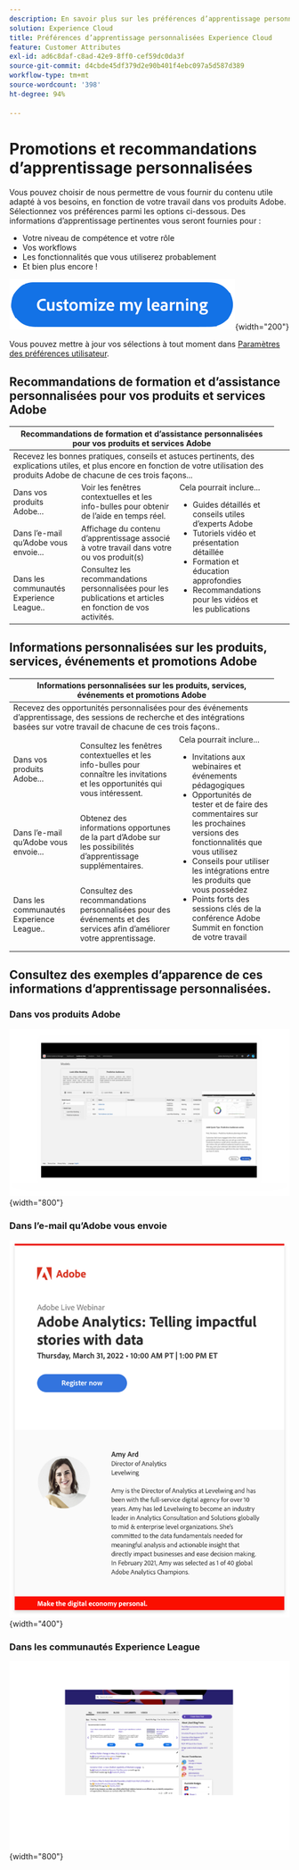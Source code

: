 ```yaml
---
description: En savoir plus sur les préférences d’apprentissage personnalisées dans Experience Cloud. Cela permet aux clients de recevoir une aide et des promotions personnalisées par e-mail, dans leurs produits Adobe Experience Cloud et dans les communautés Adobe Experience League en fonction de leurs données d’utilisation.
solution: Experience Cloud
title: Préférences d’apprentissage personnalisées Experience Cloud
feature: Customer Attributes
exl-id: ad6c8daf-c8ad-42e9-8ff0-cef59dc0da3f
source-git-commit: d4cbde45df379d2e90b401f4ebc097a5d587d389
workflow-type: tm+mt
source-wordcount: '398'
ht-degree: 94%

---
```


# Promotions et recommandations d’apprentissage personnalisées

Vous pouvez choisir de nous permettre de vous fournir du contenu utile adapté à vos besoins, en fonction de votre travail dans vos produits Adobe. Sélectionnez vos préférences parmi les options ci-dessous. Des informations d’apprentissage pertinentes vous seront fournies pour :

* Votre niveau de compétence et votre rôle
* Vos workflows
* Les fonctionnalités que vous utiliserez probablement
* Et bien plus encore !

[![](assets/personalized-learning-customized-learning-button.png)](https://experience.adobe.com/?shell_forceuserconsent=true#/home){width="200"}


Vous pouvez mettre à jour vos sélections à tout moment dans [Paramètres des préférences utilisateur](https://experience.adobe.com/preferences/).


## Recommandations de formation et d’assistance personnalisées pour vos produits et services Adobe

<table>
<thead>
  <tr>
    <th colspan="3">Recommandations de formation et d’assistance personnalisées pour vos produits et services Adobe</th>
  </tr>
</thead>
<tbody>
  <tr>
    <td colspan="3">Recevez les bonnes pratiques, conseils et astuces pertinents, des explications utiles, et plus encore en fonction de votre utilisation des produits Adobe de chacune de ces trois façons...</td>
    <td></td>
    <td></td>
  </tr>
  <tr>
    <td>Dans vos produits Adobe...<br></td>
    <td>Voir les fenêtres contextuelles et les info-bulles pour obtenir de l’aide en temps réel.</td>
    <td rowspan="3">Cela pourrait inclure... <ul><li>Guides détaillés et conseils utiles d’experts Adobe</li> 
    <li>Tutoriels vidéo et présentation détaillée</li> 
    <li>Formation et éducation approfondies</li> 
    <li>Recommandations pour les vidéos et les publications</li>
    </ul></td>
  </tr>
  <tr>
    <td>Dans l’e-mail qu’Adobe vous envoie...</td>
    <td>Affichage du contenu d’apprentissage associé à votre travail dans votre ou vos produit(s)</td>
  </tr>
  <tr>
    <td>Dans les communautés Experience League..</td>
    <td>Consultez les recommandations personnalisées pour les publications et articles en fonction de vos activités.</td>
  </tr>
</tbody>
</table>


## Informations personnalisées sur les produits, services, événements et promotions Adobe

<table>
<thead>
  <tr>
    <th colspan="3">Informations personnalisées sur les produits, services, événements et promotions Adobe</th>
  </tr>
</thead>
<tbody>
  <tr>
    <td colspan="3">Recevez des opportunités personnalisées pour des événements d’apprentissage, des sessions de recherche et des intégrations basées sur votre travail de chacune de ces trois façons..</td>
    <td></td>
    <td></td>
  </tr>
  <tr>
    <td>Dans vos produits Adobe...<br></td>
    <td>Consultez les fenêtres contextuelles et les info-bulles pour connaître les invitations et les opportunités qui vous intéressent.</td>
    <td rowspan="3">Cela pourrait inclure... <ul>
    <li>Invitations aux webinaires et événements pédagogiques</li> 
    <li>Opportunités de tester et de faire des commentaires sur les prochaines versions des fonctionnalités que vous utilisez</li>
    <li>Conseils pour utiliser les intégrations entre les produits que vous possédez</li> 
    <li>Points forts des sessions clés de la conférence Adobe Summit en fonction de votre travail</li>
    </ul></td>
  </tr>
  <tr>
    <td>Dans l’e-mail qu’Adobe vous envoie...</td>
    <td>Obtenez des informations opportunes de la part d’Adobe sur les possibilités d’apprentissage supplémentaires.</td>
  </tr>
  <tr>
    <td>Dans les communautés Experience League..</td>
    <td>Consultez des recommandations personnalisées pour des événements et des services afin d’améliorer votre apprentissage.</td>
  </tr>
</tbody>
</table>


## Consultez des exemples d’apparence de ces informations d’apprentissage personnalisées.


### Dans vos produits Adobe

![](assets/personalized-learning-in-product.gif){width="800"}

### Dans l’e-mail qu’Adobe vous envoie

![](assets/personalized-learning-email.png){width="400"}

### Dans les communautés Experience League

![](assets/personalized-learning-communities.png){width="800"}
